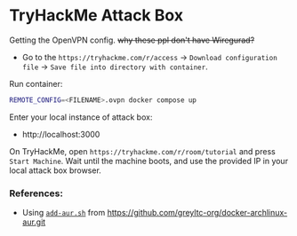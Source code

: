 # TryHackMe Attack Box

Getting the OpenVPN config. ~~why these ppl don't have Wiregurad?~~
- Go to the `https://tryhackme.com/r/access` -> `Download configuration file` -> `Save file into directory with container`.


Run container:
```bash
REMOTE_CONFIG=<FILENAME>.ovpn docker compose up
```

Enter your local instance of attack box:
- http://localhost:3000


On TryHackMe, open `https://tryhackme.com/r/room/tutorial` and press `Start Machine`. Wait until the machine boots, and use the provided IP in your local attack box browser.


### References:
- Using [`add-aur.sh`](https://github.com/greyltc-org/docker-archlinux-aur/blob/66e30122533f6a1f0333c8b46661aca3c38eb330/add-aur.sh) from https://github.com/greyltc-org/docker-archlinux-aur.git

